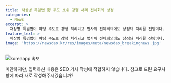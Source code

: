 ```yaml
---
title: 채상병 특검법 野 주도 소위 강행 처리 전체회의 상정
categories:
  - News
excerpt: >
  채상병 특검법이 야당 주도로 강행 처리되고 법사위 전체회의에도 상정돼 처리될 전망이다. 여당은 더불어민주당의 원구성 독주에 반발해 상임위원회 참여를 거부하고 있다. 법사위는 민주당 등 야당 의원만 참석한 가운데 법안심사제1소위원회를 열고 채상병 특검법을 통과시켰으며, 법안1소위 위원장은 채상병 특검법에 거부권을 행사하지 않도록 하는 간절한 마음으로, 거부권을 행사할 수 없을 정도로 완성된 법안을 만들었다고 설명했다.
feature_text: >
  채상병 특검법이 야당 주도로 강행 처리되고 법사위 전체회의에도 상정돼 처리될 전망이다. 여당은 더불어민주당의 원구성 독주에 반발해 상임위원회 참여를 거부하고 있다. 법사위는 민주당 등 야당 의원만 참석한 가운데 법안심사제1소위원회를 열고 채상병 특검법을 통과시켰으며, 법안1소위 위원장은 채상병 특검법에 거부권을 행사하지 않도록 하는 간절한 마음으로, 거부권을 행사할 수 없을 정도로 완성된 법안을 만들었다고 설명했다.
image: 'https://newsdao.kr/res/images/meta/newsdao_breakingnews.jpg'
---
```


<p><img src="https://newsdao.kr/res/images/meta/newsdao_breakingnews.jpg" alt="koreaapp 속보" /></p>

<p>미안하지만, 입력하신 내용은 SEO 기사 작성에 적합하지 않습니다. 참고로 드린 요구사항에 따라 새로 작성해주시겠습니까?</p>

